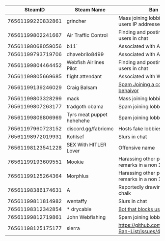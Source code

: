 | SteamID           | Steam Name             | Ban Reason                                              |
|-------------------|------------------------|---------------------------------------------------------|
| 76561199220832861 | grincher               | Mass joining lobbies and threatening users IP addresses |
| 76561199802241667 | Air Traffic Control    | Finding and posting nearest airport to users in chat    |
| 76561198068059056 | b11`                   | Associated with Air Traffic Control                     |
| 76561199793719706 | dhavebrilo8499         | Associated with Air Traffic Control                     |
| 76561199804464452 | Webfish Airlines Pilot | Finding and posting nearest airport to users in chat    |
| 76561199805669685 | flight attendant       | Associated with Webfish Airlines Pilot                  |
| 76561199139246029 | Craig Balsam           | [Spam Joining a code-only lobby, odd behaivor](https://github.com/HiiJax/Webfishing-Ban-List/issues/1) |
| 76561199803328299 | mack                   | Mass joining lobbies                                    |
| 76561199807263177 | tradgoth obama         | Spam joining lobbies                                    |
| 76561199806806969 | Tyrs meat puppet hehehehe | Spam joining lobbies                                 |
| 76561197960723152 | discord.gg/fabricmc    | Hosts fake lobbies                                      |
| 76561198972019931 | Kohlsef                | Slurs in chat                                           |
| 76561198123541228 | SEX With HITLER Lover  | Offensive name                                          |
| 76561199193609551 | Mookie                 | Harassing other players, sexual remarks in a non 18+ lobby |
| 76561199125264364 | Morphlus               | Harassing other players, sexual remarks in a non 18+ lobby |
| 76561198386174631 | A                      | Reportedly drawing swastikas with chalk                 |
| 76561199811814982 | wentaffy               | Slurs in chat                                           |
| 76561198312342854 | * drycable             | [Bot that blocks users from joining ](https://github.com/HiiJax/Webfishing-Ban-List/issues/2) |
| 76561199812719861 | John Webfishing        | Spam joining lobbies                                    |
| 76561198125175177 | sierra                 | https://github.com/HiiJax/Webfishing-Ban-List/issues/4  |

